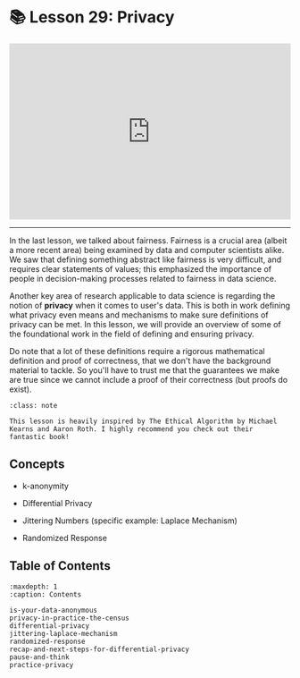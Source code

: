 # 📚 Lesson 29: Privacy

<div style="position: relative; padding-bottom: 62.5%; height: 0;">
    <iframe src="https://www.loom.com/embed/1891cb98018b4f84b843803bb6371e62?sharedAppSource=personal_library" frameborder="0" webkitallowfullscreen mozallowfullscreen allowfullscreen style="position: absolute; top: 0; left: 0; width: 100%; height: 100%;"></iframe>
</div>

---

In the last lesson, we talked about fairness. Fairness is a crucial area (albeit a more recent area) being examined by data and computer scientists alike. We saw that defining something abstract like fairness is very difficult, and requires clear statements of values; this emphasized the importance of people in decision-making processes related to fairness in data science.

Another key area of research applicable to data science is regarding the notion of **privacy** when it comes to user's data. This is both in work defining what privacy even means and mechanisms to make sure definitions of privacy can be met. In this lesson, we will provide an overview of some of the foundational work in the field of defining and ensuring privacy.

Do note that a lot of these definitions require a rigorous mathematical definition and proof of correctness, that we don't have the background material to tackle. So you'll have to trust me that the guarantees we make are true since we cannot include a proof of their correctness (but proofs do exist).

```{admonition} Note
:class: note

This lesson is heavily inspired by The Ethical Algorithm by Michael Kearns and Aaron Roth. I highly recommend you check out their fantastic book!

```

## Concepts

- k-anonymity

- Differential Privacy

- Jittering Numbers (specific example: Laplace Mechanism)

- Randomized Response

## Table of Contents

```{toctree}
:maxdepth: 1
:caption: Contents

is-your-data-anonymous
privacy-in-practice-the-census
differential-privacy
jittering-laplace-mechanism
randomized-response
recap-and-next-steps-for-differential-privacy
pause-and-think
practice-privacy
```
